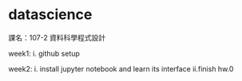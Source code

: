 # datascience
課名：107-2 資料科學程式設計

week1:
  i. github setup

week2:
  i. install jupyter notebook and learn its interface
  ii.finish hw.0
	
